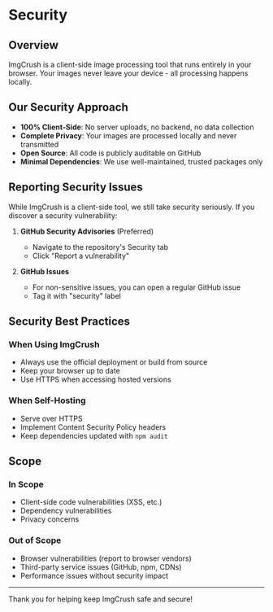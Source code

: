 # Security

## Overview

ImgCrush is a client-side image processing tool that runs entirely in your browser. Your images never leave your device - all processing happens locally.

## Our Security Approach

- **100% Client-Side**: No server uploads, no backend, no data collection
- **Complete Privacy**: Your images are processed locally and never transmitted
- **Open Source**: All code is publicly auditable on GitHub
- **Minimal Dependencies**: We use well-maintained, trusted packages only

## Reporting Security Issues

While ImgCrush is a client-side tool, we still take security seriously. If you discover a security vulnerability:

1. **GitHub Security Advisories** (Preferred)
   - Navigate to the repository's Security tab
   - Click "Report a vulnerability"

2. **GitHub Issues**
   - For non-sensitive issues, you can open a regular GitHub issue
   - Tag it with "security" label

## Security Best Practices

### When Using ImgCrush

- Always use the official deployment or build from source
- Keep your browser up to date
- Use HTTPS when accessing hosted versions

### When Self-Hosting

- Serve over HTTPS
- Implement Content Security Policy headers
- Keep dependencies updated with `npm audit`

## Scope

### In Scope
- Client-side code vulnerabilities (XSS, etc.)
- Dependency vulnerabilities
- Privacy concerns

### Out of Scope
- Browser vulnerabilities (report to browser vendors)
- Third-party service issues (GitHub, npm, CDNs)
- Performance issues without security impact

---

Thank you for helping keep ImgCrush safe and secure!
